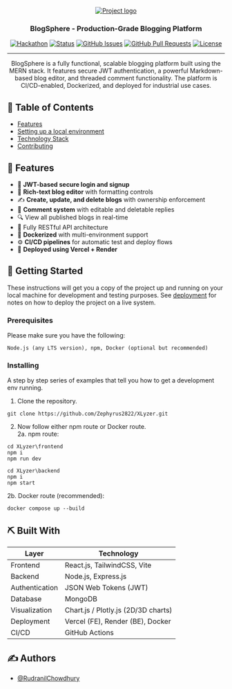 <p align="center">
  <a href="" rel="noopener">
 <img src="https://i.postimg.cc/Mps1Sxmg/image.png" alt="Project logo"></a>
</p>
<h3 align="center">BlogSphere - Production-Grade Blogging Platform</h3>

<div align="center">

[![Hackathon](https://img.shields.io/badge/hackathon-name-orange.svg)](http://hackathon.url.com)
[![Status](https://img.shields.io/badge/status-active-success.svg)]()
[![GitHub Issues](https://img.shields.io/github/issues/kylelobo/The-Documentation-Compendium.svg)](https://github.com/kylelobo/The-Documentation-Compendium/issues)
[![GitHub Pull Requests](https://img.shields.io/github/issues-pr/kylelobo/The-Documentation-Compendium.svg)](https://github.com/kylelobo/The-Documentation-Compendium/pulls)
[![License](https://img.shields.io/badge/license-MIT-blue.svg)](LICENSE.md)

</div>

---

<p align="center"> BlogSphere is a fully functional, scalable blogging platform built using the MERN stack. It features secure JWT authentication, a powerful Markdown-based blog editor, and threaded comment functionality. The platform is CI/CD-enabled, Dockerized, and deployed for industrial use cases.
    <br> 
</p>

## 📝 Table of Contents

- [Features](#features)
- [Setting up a local environment](#getting_started)
- [Technology Stack](#tech_stack)
- [Contributing](../CONTRIBUTING.md)

## 🚀 Features

- 🔐 **JWT-based secure login and signup**
- 📝 **Rich-text blog editor** with formatting controls
- ✍️ **Create, update, and delete blogs** with ownership enforcement
- 💬 **Comment system** with editable and deletable replies
- 🔍 View all published blogs in real-time
- 🧰 Fully RESTful API architecture
- 🐳 **Dockerized** with multi-environment support
- ⚙️ **CI/CD pipelines** for automatic test and deploy flows
- 🚀 **Deployed using Vercel + Render**

## 🏁 Getting Started <a name = "getting_started"></a>

These instructions will get you a copy of the project up and running on your local machine for development
and testing purposes. See [deployment](#deployment) for notes on how to deploy the project on a live system.

### Prerequisites
Please make sure you have the following:

```
Node.js (any LTS version), npm, Docker (optional but recommended)
```

### Installing

A step by step series of examples that tell you how to get a development env running.

1. Clone the repository.

```
git clone https://github.com/Zephyrus2822/XLyzer.git
```

2. Now follow either npm route or Docker route. <br>
2a. npm route:
```
cd XLyzer\frontend
npm i
npm run dev
```
```
cd XLyzer\backend
npm i
npm start
```
2b. Docker route (recommended): 
```
docker compose up --build
```

## ⛏️ Built With <a name = "tech_stack"></a>

| Layer         | Technology                          |
|---------------|-------------------------------------|
| Frontend      | React.js, TailwindCSS, Vite         |
| Backend       | Node.js, Express.js                 |
| Authentication| JSON Web Tokens (JWT)               |
| Database      | MongoDB                             |
| Visualization | Chart.js / Plotly.js (2D/3D charts) |
| Deployment    | Vercel (FE), Render (BE), Docker    |
| CI/CD         | GitHub Actions                      |

## ✍️ Authors <a name = "authors"></a>

- [@RudranilChowdhury](https://github.com/Zephyrus2822)

